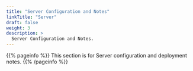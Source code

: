 ```yaml
---
title: "Server Configuration and Notes"
linkTitle: "Server"
draft: false
weight: 3
description: >
  Server Configuration and Notes.
---
```


{{% pageinfo %}}
This section is for Server configuration and deployment notes.
{{% /pageinfo %}}
